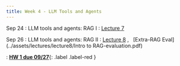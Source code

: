 ```yaml
---
title: Week 4 - LLM Tools and Agents
---
```


Sep 24
: LLM tools and agents: RAG I 
  : [Lecture 7](../assets/lectures/lecture7/L07-LLM1.pdf)


Sep 26
: LLM tools and agents: RAG II
  : [Lecture 8](../assets/lectures/lecture8/L08-LLM2.pdf) ,  &nbsp;  [Extra-RAG Eval](../assets/lectures/lecture8/Intro to RAG-evaluation.pdf)
  
: [**HW 1 due 09/27**](){: .label .label-red }

